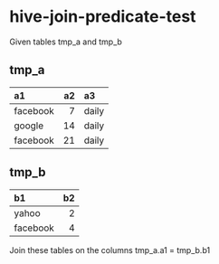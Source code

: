 hive-join-predicate-test
========================

Given tables tmp_a and tmp_b

tmp_a
---

|a1|a2|a3|
|:-|-:|:-|
|facebook|7|daily|
|google|14|daily|
|facebook|21|daily|

tmp_b
---

|b1|b2|
|:-|-:|
|yahoo|2|
|facebook|4|

Join these tables on the columns tmp_a.a1 = tmp_b.b1
